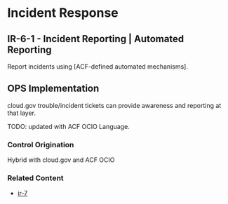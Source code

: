 # Incident Response
## IR-6-1 - Incident Reporting | Automated Reporting

Report incidents using [ACF-defined automated mechanisms].

## OPS Implementation

cloud.gov trouble/incident tickets can provide awareness and reporting at that layer.

TODO: updated with ACF OCIO Language.

### Control Origination

Hybrid with cloud.gov and ACF OCIO

### Related Content

* [ir-7](../ir-07/index.md)
